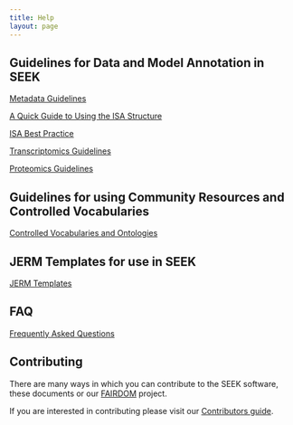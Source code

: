```yaml
---
title: Help
layout: page
---
```


## Guidelines for Data and Model Annotation in SEEK

[Metadata Guidelines](metadata-guidelines.html)

[A Quick Guide to Using the ISA Structure](isa-guide.html)

[ISA Best Practice](isa-best-practice.html)

[Transcriptomics Guidelines](transcriptomics-guidelines.html)

[Proteomics Guidelines](proteomics-guidelines.html)

## Guidelines for using Community Resources and Controlled Vocabularies

[Controlled Vocabularies and Ontologies](controlled-vocabularies.html)

## JERM Templates for use in SEEK

[JERM Templates](templates.html)

## FAQ

[Frequently Asked Questions](faq.html)

## Contributing 

There are many ways in which you can contribute to the SEEK software, these documents or our [FAIRDOM](http://fair-dom.org) project.

If you are interested in contributing please visit our [Contributors guide](/contributing.html).
